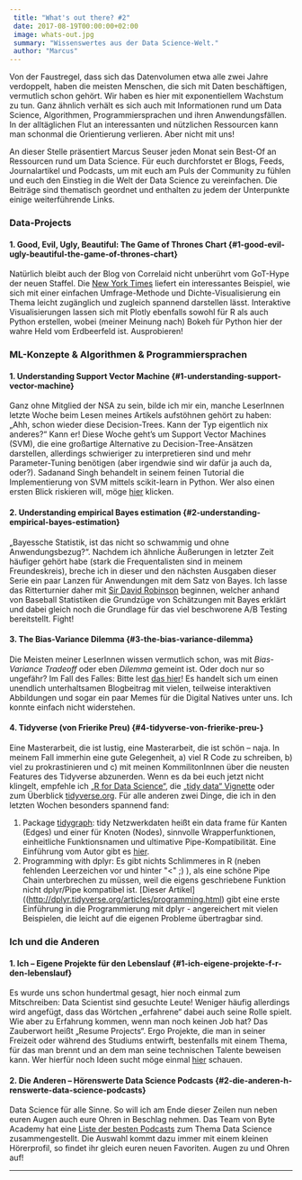 ```yaml
---
 title: "What's out there? #2"
 date: 2017-08-19T00:00:00+02:00
 image: whats-out.jpg
 summary: "Wissenswertes aus der Data Science-Welt."
 author: "Marcus"
---
```



Von der Faustregel, dass sich das Datenvolumen etwa alle zwei Jahre
verdoppelt, haben die meisten Menschen, die sich mit Daten beschäftigen,
vermutlich schon gehört. Wir haben es hier mit exponentiellem Wachstum
zu tun. Ganz ähnlich verhält es sich auch mit Informationen rund um Data
Science, Algorithmen, Programmiersprachen und ihren Anwendungsfällen. In
der alltäglichen Flut an interessanten und nützlichen Ressourcen kann
man schonmal die Orientierung verlieren. Aber nicht mit uns!

An dieser Stelle präsentiert Marcus Seuser jeden Monat sein Best-Of an
Ressourcen rund um Data Science. Für euch durchforstet er Blogs, Feeds,
Journalartikel und Podcasts, um mit euch am Puls der Community zu fühlen
und euch den Einstieg in die Welt der Data Science zu vereinfachen. Die
Beiträge sind thematisch geordnet und enthalten zu jedem der Unterpunkte
einige weiterführende Links.

### Data-Projects

#### 1. Good, Evil, Ugly, Beautiful: The Game of Thrones Chart {#1-good-evil-ugly-beautiful-the-game-of-thrones-chart}

Natürlich bleibt auch der Blog von Correlaid nicht unberührt vom
GoT-Hype der neuen Staffel. Die [New York
Times](https://www.nytimes.com/interactive/2017/08/09/upshot/game-of-thrones-chart.html)
liefert ein interessantes Beispiel, wie sich mit einer einfachen
Umfrage-Methode und Dichte-Visualisierung ein Thema leicht zugänglich
und zugleich spannend darstellen lässt. Interaktive Visualisierungen
lassen sich mit Plotly ebenfalls sowohl für R als auch Python erstellen,
wobei (meiner Meinung nach) Bokeh für Python hier der wahre Held vom
Erdbeerfeld ist. Ausprobieren!

### ML-Konzepte & Algorithmen & Programmiersprachen

#### 1. Understanding Support Vector Machine {#1-understanding-support-vector-machine}

Ganz ohne Mitglied der NSA zu sein, bilde ich mir ein, manche LeserInnen
letzte Woche beim Lesen meines Artikels aufstöhnen gehört zu haben:
„Ahh, schon wieder diese Decision-Trees. Kann der Typ eigentlich nix
anderes?“ Kann er! Diese Woche geht’s um Support Vector Machines (SVM),
die eine großartige Alternative zu Decision-Tree-Ansätzen darstellen,
allerdings schwieriger zu interpretieren sind und mehr Parameter-Tuning
benötigen (aber irgendwie sind wir dafür ja auch da, oder?). Sadanand
Singh behandelt in seinem feinen Tutorial die Implementierung von SVM
mittels scikit-learn in Python. Wer also einen ersten Blick riskieren
will, möge
[hier](https://sadanand-singh.github.io/posts/svmpython/#disqus_thread)
klicken.

#### 2. Understanding empirical Bayes estimation {#2-understanding-empirical-bayes-estimation}

„Bayessche Statistik, ist das nicht so schwammig und ohne
Anwendungsbezug?“. Nachdem ich ähnliche Äußerungen in letzter Zeit
häufiger gehört habe (stark die Frequentalisten sind in meinem
Freundeskreis), breche ich in dieser und den nächsten Ausgaben dieser
Serie ein paar Lanzen für Anwendungen mit dem Satz von Bayes. Ich lasse
das Ritterturnier daher mit [Sir David
Robinson](http://varianceexplained.org/r/empirical_bayes_baseball/)
beginnen, welcher anhand von Baseball Statistiken die Grundzüge von
Schätzungen mit Bayes erklärt und dabei gleich noch die Grundlage für
das viel beschworene A/B Testing bereitstellt. Fight!

#### 3. The Bias-Variance Dilemma {#3-the-bias-variance-dilemma}

Die Meisten meiner LeserInnen wissen vermutlich schon, was mit
*Bias-Variance Tradeoff* oder eben *Dilemma* gemeint ist. Oder doch nur
so ungefähr? Im Fall des Falles: Bitte lest [das
hier](https://ml.berkeley.edu/blog/2017/07/13/tutorial-4/)! Es handelt
sich um einen unendlich unterhaltsamen Blogbeitrag mit vielen, teilweise
interaktiven Abbildungen und sogar ein paar Memes für die Digital
Natives unter uns. Ich konnte einfach nicht widerstehen.

#### 4. Tidyverse (von Frierike Preu) {#4-tidyverse-von-frierike-preu-}

Eine Masterarbeit, die ist lustig, eine Masterarbeit, die ist schön –
naja. In meinem Fall immerhin eine gute Gelegenheit, a) viel R Code zu
schreiben, b) viel zu prokrastinieren und c) mit meinen KommilitonInnen
über die neusten Features des Tidyverse abzunerden. Wenn es da bei euch
jetzt nicht klingelt, empfehle ich [„R for Data
Science“](http://r4ds.had.co.nz/), die [„tidy data“
Vignette](https://cran.r-project.org/web/packages/tidyr/vignettes/tidy-data.html)
oder zum Überblick [tidyverse.org](tidyverse.org). Für alle anderen zwei
Dinge, die ich in den letzten Wochen besonders spannend fand:

1.  Package
    [tidygraph](https://cran.r-project.org/web/packages/tidygraph/):
    tidy Netzwerkdaten heißt ein data frame für Kanten (Edges) und einer
    für Knoten (Nodes), sinnvolle Wrapperfunktionen, einheitliche
    Funktionsnamen und ultimative Pipe-Kompatibilität. Eine Einführung
    vom Autor gibt es
    [hier](http://www.data-imaginist.com/2017/Introducing-tidygraph/).
2.  Programming with dplyr: Es gibt nichts Schlimmeres in R (neben
    fehlenden Leerzeichen vor und hinter "&lt;" ;) ), als eine schöne
    Pipe Chain unterbrechen zu müssen, weil die eigens geschriebene
    Funktion nicht dplyr/Pipe kompatibel ist. [Dieser
    Artikel]((http://dplyr.tidyverse.org/articles/programming.html) gibt
    eine erste Einführung in die Programmierung mit dplyr - angereichert
    mit vielen Beispielen, die leicht auf die eigenen Probleme
    übertragbar sind.

### Ich und die Anderen

#### 1. Ich – Eigene Projekte für den Lebenslauf {#1-ich-eigene-projekte-f-r-den-lebenslauf}

Es wurde uns schon hundertmal gesagt, hier noch einmal zum Mitschreiben:
Data Scientist sind gesuchte Leute! Weniger häufig allerdings wird
angefügt, dass das Wörtchen „erfahrene“ dabei auch seine Rolle spielt.
Wie aber zu Erfahrung kommen, wenn man noch keinen Job hat? Das
Zauberwort heißt „Resume Projects“. Ergo Projekte, die man in seiner
Freizeit oder während des Studiums entwirft, bestenfalls mit einem
Thema, für das man brennt und an dem man seine technischen Talente
beweisen kann. Wer hierfür noch Ideen sucht möge einmal
[hier](https://blog.statsbot.co/data-scientist-resume-projects-806a74388ae6)
schauen.

#### 2. Die Anderen – Hörenswerte Data Science Podcasts {#2-die-anderen-h-renswerte-data-science-podcasts}

Data Science für alle Sinne. So will ich am Ende dieser Zeilen nun neben
euren Augen auch eure Ohren in Beschlag nehmen. Das Team von Byte
Academy hat eine [Liste der besten
Podcasts](http://byteacademy.co/blog/data-science-podcasts) zum Thema
Data Science zusammengestellt. Die Auswahl kommt dazu immer mit einem
kleinen Hörerprofil, so findet ihr gleich euren neuen Favoriten. Augen
zu und Ohren auf!

------------------------------------------------------------------------


